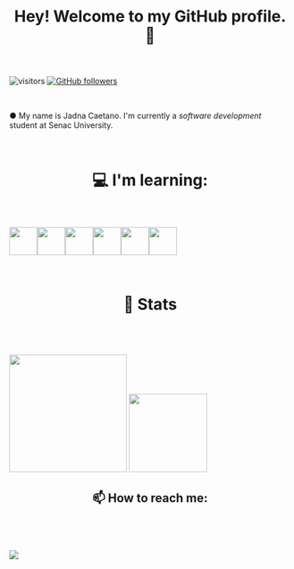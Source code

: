 
<html>
      
<header><h1>Hey! Welcome to my GitHub profile. 👋</h1></header>
   
![visitors](https://visitor-badge.glitch.me/badge?page_id=JadnaCaetano.id)
[![GitHub followers](https://img.shields.io/github/followers/JadnaCaetano.svg?style=social&label=Follow&maxAge=2592000)](https://github.co/JadnaCaetano?tab-followers)
 
<br/>   

	
●  My name is Jadna Caetano. I'm currently a <i>software development</i> student at Senac University. 
	
<br/>   
 	
	
<header><h1>💻 I'm learning: </h1></header>   
	
<img src="https://cdn.jsdelivr.net/gh/devicons/devicon/icons/java/java-original.svg" width="50" height="50"/><img src="https://cdn.jsdelivr.net/gh/devicons/devicon/icons/c/c-original.svg" width="50" height="50"/><img src="https://cdn.jsdelivr.net/gh/devicons/devicon/icons/cplusplus/cplusplus-original.svg" width="50" height="50"/><img src="https://cdn.jsdelivr.net/gh/devicons/devicon/icons/html5/html5-plain-wordmark.svg" width="50" height="50"/><img src="https://cdn.jsdelivr.net/gh/devicons/devicon/icons/css3/css3-plain-wordmark.svg" width="50" height="50"/><img src="https://cdn.jsdelivr.net/gh/devicons/devicon/icons/dart/dart-original.svg" width="50" height="50"/>

<br/>  	

	
<header><h1> 👀 Stats</h1></header>   
   
<br/>  
<img height="210em" src="https://github-readme-stats-eight-theta.vercel.app/api?username=JadnaCaetano&show_icons=true&theme=dracula&include_all_commits=true&count_private=true"/>
<img height="140em" src="https://github-readme-stats.vercel.app/api/top-langs/?username=JadnaCaetano&layout=compact&langs_count=8&theme=dracula"/><img 

<br/>  

	
<header><h2>📫 How to reach me:</h2></header>   
<br/>
<a href="https://www.linkedin.com/in/jadna-caetano-b327b7233" target="_blank">
<img src="https://img.shields.io/badge/-LinkedIn-%230077B5?style=for-the-badge&logo=linkedin&logoColor=white" target="_blank">
</a>

			            			
</html>

